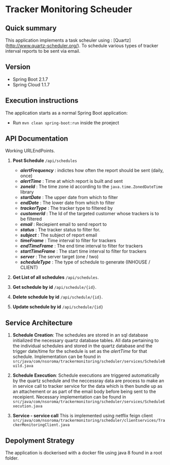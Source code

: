 # Tracker Monitoring Scheuder #

## Quick summary ##

This application implements a task scheuler using : [Quartz] (http://www.quartz-scheduler.org/). To schedule various types of tracker interval reports to be sent via email. 


## Version

* Spring Boot 2.1.7
* Spring Cloud 1.1.7


## Execution instructions ##

The application starts as a normal Spring Boot application:

* Run `mvn clean spring-boot:run` inside the proeject

## API Documentation
Working URLEndPoints.
1. **Post Schedule** `/api/schedules`
    * ***alertFrequency*** : indictes how often the report should be sent (daily, once)
    * ***alertTime*** : Time at which report is built and sent
    * ***zoneId*** : The time zone id according to the `java.time.ZonedDateTime` library
    * ***startDate*** : The upper date from which to filter
    * ***endDate*** : The lower date from which to filter
    * ***trackerType*** : The tracker type to filtered by
    * ***customerId*** : The Id of the targeted customer whose trackers is to be filtered
    * ***email*** : Reciepient email to send report to
    * ***status*** : The tracker status to filter for.
    * ***subject*** : The subject of report email 
    * ***timeFrame*** : Time interval to filter for trackers
    * ***endTimeFrame*** : The end time interval to filter for trackers
    * ***startTimeFrame*** : The start time interval to filter for trackers
    * ***server*** : The server target (one / two)
    * ***scheduleType*** : The type of schedule to generate (INHOUSE / CLIENT)

2. **Get List of all schedules** `/api/schedules`.
2. **Get schedule by id** `/api/schedule/{id}`.
3. **Delete schedule by id** `/api/schedule/{id}`.
4. **Update schedule by id** `/api/schedule/{id}`

## Service Architecture
1. **Schedule Creation**: The schedules are stored in an sql database initialized the necessary quartz database tables. All data pertaining to the individual schedules and stored in the quartz database and the trigger date/time for the schedule is set as the *alertTime* for that schedule. Implementation can be found in `src/java/com/nsoroma/trackermonitoring/scheduler/services/ScheduleBuild.java`
2. **Schedule Execution**: Schedule executions are triggered automatically by the quartz schedule and the neccessray data are process to make an in service call to tracker service for the data which is then bundle up as an attachement or as part of the email body before being sent to the receipient. Necessary implementation can be found in `src/java/com/nsoroma/trackermonitoring/scheduler/services/ScheduleExecution.java`

3. **Service - service call** This is implemented using netflix feign client `src/java/com/nsoroma/trackermonitoring/scheduler/clientservices/TrackerMonitoringClient.java`

## Depolyment Strategy
The application is dockerised with a docker file using java 8 found in a root folder.